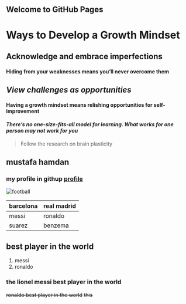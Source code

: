 ## Welcome to GitHub Pages

# Ways to Develop a Growth Mindset
## **Acknowledge and embrace imperfections**
#### Hiding from your weaknesses means you’ll never overcome them
## *View challenges as opportunities*
#### Having a growth mindset means relishing opportunities for self-improvement
#### ***There’s no one-size-fits-all model for learning. What works for one person may not work for you***
> Follow the research on brain plasticity

## mustafa hamdan
### my profile in githup [profile](https://github.com/mustafahamdanah)

![football](https://footytimes.com/wp-content/uploads/2018/06/Football02-2.jpg)

barcelona | real madrid
---------- | -----------
messi | ronaldo
suarez | benzema
## best player in the world
1. messi
2. ronaldo
### the lionel **messi** best player in the world
~~ronaldo best player in the world~~
~~this~~
